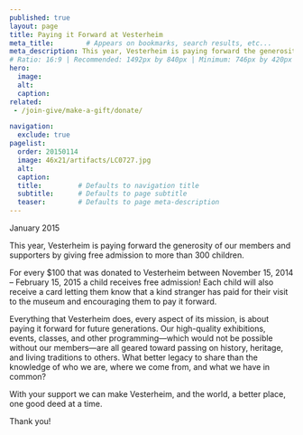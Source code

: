 ```yaml
---
published: true
layout: page
title: Paying it Forward at Vesterheim 
meta_title:        # Appears on bookmarks, search results, etc...
meta_description: This year, Vesterheim is paying forward the generosity of our members and supporters by giving free admission to more than 300 children. For every $100 donated to Vesterheim between November 15, 2014 – February 15, 2015 a child will receive free admission!
# Ratio: 16:9 | Recommended: 1492px by 840px | Minimum: 746px by 420px
hero:
  image:
  alt:
  caption:
related:
 - /join-give/make-a-gift/donate/

navigation:
  exclude: true  
pagelist:
  order: 20150114
  image: 46x21/artifacts/LC0727.jpg
  alt: 
  caption:
  title:         # Defaults to navigation title
  subtitle:      # Defaults to page subtitle
  teaser:        # Defaults to page meta-description
---
```

January 2015

This year, Vesterheim is paying forward the generosity of our members and supporters by giving free admission to more than 300 children.
 
For every $100 that was donated to Vesterheim between November 15, 2014 – February 15, 2015 a child receives free admission! Each child will also receive a card letting them know that a kind stranger has paid for their visit to the museum and encouraging them to pay it forward.
 
Everything that Vesterheim does, every aspect of its mission, is about paying it forward for future generations. Our high-quality exhibitions, events, classes, and other programming—which would not be possible without our members—are all geared toward passing on history, heritage, and living traditions to others. What better legacy to share than the knowledge of who we are, where we come from, and what we have in common?
 
With your support we can make Vesterheim, and the world, a better place, one good deed at a time.
 
Thank you!
